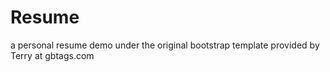 Resume
======

a personal resume demo under the original bootstrap template provided by Terry at gbtags.com
